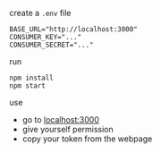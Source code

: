 create a `.env` file
```
BASE_URL="http://localhost:3000"
CONSUMER_KEY="..."
CONSUMER_SECRET="..."
```

run
```
npm install
npm start
```

use
- go to [localhost:3000](http://localhost:3000)
- give yourself permission
- copy your token from the webpage
